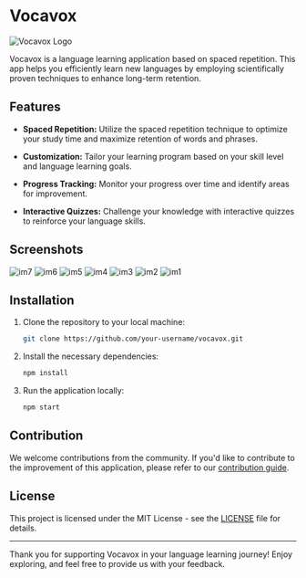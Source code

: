 # Vocavox

![Vocavox Logo](images/logo.png)

Vocavox is a language learning application based on spaced repetition. This app helps you efficiently learn new languages by employing scientifically proven techniques to enhance long-term retention.

## Features

- **Spaced Repetition:** Utilize the spaced repetition technique to optimize your study time and maximize retention of words and phrases.

- **Customization:** Tailor your learning program based on your skill level and language learning goals.

- **Progress Tracking:** Monitor your progress over time and identify areas for improvement.

- **Interactive Quizzes:** Challenge your knowledge with interactive quizzes to reinforce your language skills.

## Screenshots

![im7](https://github.com/guilsch/vocavox_android/assets/76941153/a0806345-8eca-49bb-9c53-ffbf23d07f45)
![im6](https://github.com/guilsch/vocavox_android/assets/76941153/ae31b838-d5c5-4e0d-8060-bd34841c566b)
![im5](https://github.com/guilsch/vocavox_android/assets/76941153/3437a975-336c-4a15-b319-818357c703c0)
![im4](https://github.com/guilsch/vocavox_android/assets/76941153/f04f9920-71ca-4594-b036-255a828d6536)
![im3](https://github.com/guilsch/vocavox_android/assets/76941153/112737b7-48e1-4b18-8dcc-2120de1c3248)
![im2](https://github.com/guilsch/vocavox_android/assets/76941153/e4d0a57c-98f2-431c-a73e-b2a6f46178ee)
![im1](https://github.com/guilsch/vocavox_android/assets/76941153/bc48c98a-eac6-4750-8f51-90eb841f6d02)

## Installation

1. Clone the repository to your local machine:

    ```bash
    git clone https://github.com/your-username/vocavox.git
    ```

2. Install the necessary dependencies:

    ```bash
    npm install
    ```

3. Run the application locally:

    ```bash
    npm start
    ```

## Contribution

We welcome contributions from the community. If you'd like to contribute to the improvement of this application, please refer to our [contribution guide](CONTRIBUTING.md).

## License

This project is licensed under the MIT License - see the [LICENSE](LICENSE) file for details.

---

Thank you for supporting Vocavox in your language learning journey! Enjoy exploring, and feel free to provide us with your feedback.
